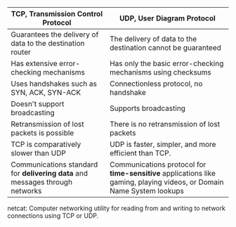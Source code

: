 |TCP, Transmission Control Protocol|UDP, User Diagram Protocol|
|---|---|
|Guarantees the delivery of data to the destination router|The delivery of data to the destination cannot be guaranteed|
|Has extensive error-checking mechanisms|Has only the basic error-checking mechanisms using checksums|
|Uses handshakes such as SYN, ACK, SYN-ACK|Connectionless protocol, no handshake|
|Doesn't support broadcasting|Supports broadcasting|
|Retransmission of lost packets is possible|There is no retransmission of lost packets|
|TCP is comparatively slower than UDP|UDP is faster, simpler, and more efficient than TCP.|
|Communications standard for **delivering data** and messages through networks|Communications protocol for **time-sensitive** applications like gaming, playing videos, or Domain Name System lookups|

netcat: Computer networking utility for reading from and writing to network connections using TCP or UDP.
